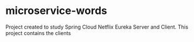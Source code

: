 # microservice-words
Project created to study Spring Cloud Netflix Eureka Server and Client. This project contains the clients

